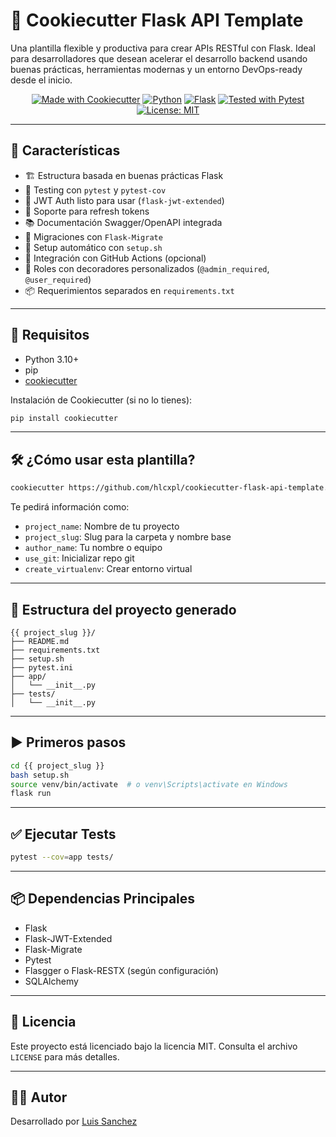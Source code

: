 # 🍪 Cookiecutter Flask API Template

Una plantilla flexible y productiva para crear APIs RESTful con Flask. Ideal para desarrolladores que desean acelerar el desarrollo backend usando buenas prácticas, herramientas modernas y un entorno DevOps-ready desde el inicio.

<div align="center">

[![Made with Cookiecutter](https://img.shields.io/badge/built%20with-cookiecutter-ff69b4.svg)](https://github.com/cookiecutter/cookiecutter)
[![Python](https://img.shields.io/badge/python-3.10%2B-blue.svg)](https://www.python.org/)
[![Flask](https://img.shields.io/badge/Flask-%20lightblue.svg)](https://flask.palletsprojects.com/)
[![Tested with Pytest](https://img.shields.io/badge/tested%20with-pytest-yellow.svg)](https://docs.pytest.org/)
[![License: MIT](https://img.shields.io/badge/License-MIT-yellow.svg)](https://opensource.org/licenses/MIT)

</div>

---

## 🚀 Características

- 🏗 Estructura basada en buenas prácticas Flask
- 🧪 Testing con `pytest` y `pytest-cov`
- 🔐 JWT Auth listo para usar (`flask-jwt-extended`)
- 🔄 Soporte para refresh tokens
- 📚 Documentación Swagger/OpenAPI integrada
- 🚀 Migraciones con `Flask-Migrate`
- 🔧 Setup automático con `setup.sh`
- 🧪 Integración con GitHub Actions (opcional)
- 🔁 Roles con decoradores personalizados (`@admin_required`, `@user_required`)
- 📦 Requerimientos separados en `requirements.txt`

---

## 🧰 Requisitos

- Python 3.10+
- pip
- [cookiecutter](https://github.com/cookiecutter/cookiecutter)

Instalación de Cookiecutter (si no lo tienes):
```bash
pip install cookiecutter
```

---

## 🛠 ¿Cómo usar esta plantilla?

```bash
cookiecutter https://github.com/hlcxpl/cookiecutter-flask-api-template.git
```

Te pedirá información como:
- `project_name`: Nombre de tu proyecto
- `project_slug`: Slug para la carpeta y nombre base
- `author_name`: Tu nombre o equipo
- `use_git`: Inicializar repo git
- `create_virtualenv`: Crear entorno virtual

---

## 📁 Estructura del proyecto generado

```
{{ project_slug }}/
├── README.md
├── requirements.txt
├── setup.sh
├── pytest.ini
├── app/
│   └── __init__.py
├── tests/
│   └── __init__.py
```

---

## ▶️ Primeros pasos

```bash
cd {{ project_slug }}
bash setup.sh
source venv/bin/activate  # o venv\Scripts\activate en Windows
flask run
```

---

## ✅ Ejecutar Tests

```bash
pytest --cov=app tests/
```

---

## 📦 Dependencias Principales

- Flask
- Flask-JWT-Extended
- Flask-Migrate
- Pytest
- Flasgger o Flask-RESTX (según configuración)
- SQLAlchemy

---

## 📜 Licencia

Este proyecto está licenciado bajo la licencia MIT. Consulta el archivo `LICENSE` para más detalles.

---

## 👨‍💻 Autor

Desarrollado por [Luis Sanchez](https://github.com/hlcxpl)
